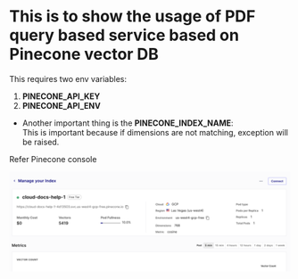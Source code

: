# This is to show the usage of PDF query based service based on Pinecone vector DB

This requires two env variables: <br>
1. **PINECONE_API_KEY**
2. **PINECONE_API_ENV**

* Another important thing is the **PINECONE_INDEX_NAME**: <br/>
This is important because if dimensions are not matching, exception will be raised.

Refer Pinecone console 

![Alt text](image.png)